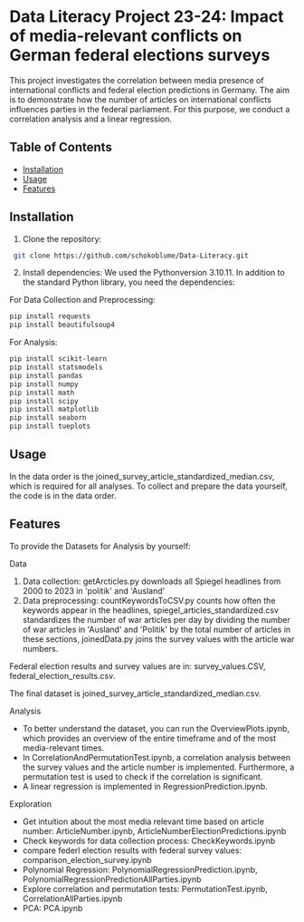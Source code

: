 # Data Literacy Project 23-24: Impact of media-relevant conflicts on German federal elections surveys

This project investigates the correlation between media presence of international conflicts and federal election predictions in Germany. The aim is to demonstrate how the number of articles on international conflicts influences parties in the federal parliament. For this purpose, we conduct a correlation analysis and a linear regression.

## Table of Contents
- [Installation](#installation)
- [Usage](#usage)
- [Features](#features)


## Installation
1. Clone the repository:
```bash
 git clone https://github.com/schokoblume/Data-Literacy.git
```

2. Install dependencies:
We used the Pythonversion 3.10.11. In addition to the standard Python library, you need the dependencies:

For Data Collection and Preprocessing:
```bash
pip install requests
pip install beautifulsoup4
 ```

For Analysis:
```bash
pip install scikit-learn
pip install statsmodels
pip install pandas
pip install numpy 
pip install math
pip install scipy
pip install matplotlib
pip install seaborn
pip install tueplots
```

## Usage

In the data order is the joined_survey_article_standardized_median.csv, which is required for all analyses.
To collect and prepare the data yourself, the code is in the data order.

## Features
To provide the Datasets for Analysis by yourself: 

Data 
1. Data collection: getArcticles.py downloads all Spiegel headlines from 2000 to 2023 in 'politik' and 'Ausland'
2. Data preprocessing: countKeywordsToCSV.py counts how often the keywords appear in the headlines, spiegel_articles_standardized.csv standardizes the number of war articles per day by dividing the number of war articles in 'Ausland' and 'Politik' by the total number of articles in these sections, joinedData.py joins the survey values with the article war numbers.

Federal election results and survey values are in: survey_values.CSV, federal_election_results.csv.

The final dataset is joined_survey_article_standardized_median.csv.

Analysis
- To better understand the dataset, you can run the OverviewPlots.ipynb, which provides an overview of the entire timeframe and of the most media-relevant times.
- In CorrelationAndPermutationTest.ipynb, a correlation analysis between the survey values and the article number is implemented. Furthermore, a permutation test is used to check if the correlation is significant.
- A linear regression is implemented in RegressionPrediction.ipynb.

Exploration
- Get intuition about the most media relevant time based on article number: ArticleNumber.ipynb, ArticleNumberElectionPredictions.ipynb
- Check keywords for data collection process: CheckKeywords.ipynb
- compare federl election results with federal survey values: comparison_election_survey.ipynb
- Polynomial Regression: PolynomialRegressionPrediction.ipynb, PolynomialRegressionPredictionAllParties.ipynb
- Explore correlation and permutation tests: PermutationTest.ipynb, CorrelationAllParties.ipynb
- PCA: PCA.ipynb



